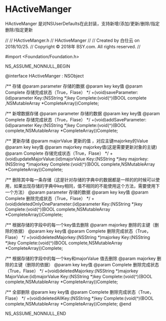 # HActiveManger
HActiveManger 是对NSUserDefaults在此封装，支持新增/添加/更新/删除/指定删除/指定更新

//
//  HActiveManger.h
//  HActiveManger
//
//  Created by 白仕云 on 2018/10/25.
//  Copyright © 2018年 BSY.com. All rights reserved.
//

#import <Foundation/Foundation.h>

NS_ASSUME_NONNULL_BEGIN

@interface HActiveManger : NSObject

/**
 存储
 @param parameter 存储的数据
 @param key key值
 @param Complete 存储完成状态（True，Flase）
 */
+(void)saveParameter:(id)parameter Key:(NSString *)key Complete:(void(^)(BOOL complete ,NSMutableArray *CompleteArray))Complete;


/**
 新增数据存储
 @param parameter 存储的数据
 @param key key值
 @param Complete 存储完成状态（True，Flase）
 */
+(void)addSaveParameter:(id)parameter Key:(NSString *)key Complete:(void(^)(BOOL complete,NSMutableArray *CompleteArray))Complete;

/**
 更新存储
 @param majorValue 更新的值 ，对应主键majorkey的Value
 @param key key值
 @param majorkey majorkey值(这是需要更新对象的主键)
 @param Complete 存储完成状态（True，Flase）
 */
+(void)updateMajorValue:(id)majorValue Key:(NSString *)key majorkey:(NSString *)majorkey  Complete:(void(^)(BOOL complete,NSMutableArray *CompleteArray))Complete;


/**
 删除其中每一条存储（这是针对存储的字典中的数据都是一样的的时候可以使用，如果出现存储的字典中key相同，值不相同的不能使用这个方法，需要使用下一个方法）
 @param parameter 存储的数据
  @param key key值
 @param Complete 删除完成状态（True，Flase）
 */
+(void)deletedOnlyOneParameter:(id)parameter Key:(NSString *)key Complete:(void(^)(BOOL complete,NSMutableArray *CompleteArray))Complete;


/**
 根据存储的字段中的每一个key值去删除
 @param majorkey 删除的主键（删除的依据）
 @param key key值
 @param Complete 删除完成状态（True，Flase）
 */
+(void)deletedMajorkey:(NSString *)majorkey Key:(NSString *)key Complete:(void(^)(BOOL complete,NSMutableArray *CompleteArray))Complete;



/**
 根据存储的字段中的每一个key和majorValue 值去删除
 @param majorkey 删除的主键（删除的依据）
 @param key key值
 @param Complete 删除完成状态（True，Flase）
 */
+(void)deletedMajorkey:(NSString *)majorkey  MajorValue:(id)majorValue Key:(NSString *)key Complete:(void(^)(BOOL complete,NSMutableArray *CompleteArray))Complete;


/**
 全部删除
  @param key key值
 @param Complete 删除完成状态（True，Flase）
 */
+(void)deletedAllKey:(NSString *)key Complete:(void(^)(BOOL complete,NSMutableArray *CompleteArray))Complete;
@end

NS_ASSUME_NONNULL_END


